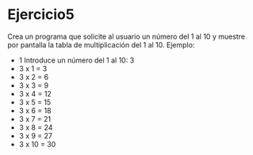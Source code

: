 # Ejercicio5

Crea un programa que solicite al usuario un número del 1 al 10 y muestre por pantalla la tabla de
multiplicación del 1 al 10.
Ejemplo:
- 1 Introduce un número del 1 al 10: 3
- 3 x 1 = 3
- 3 x 2 = 6 
- 3 x 3 = 9 
- 3 x 4 = 12 
- 3 x 5 = 15 
- 3 x 6 = 18 
- 3 x 7 = 21 
- 3 x 8 = 24 
- 3 x 9 = 27 
- 3 x 10 = 30